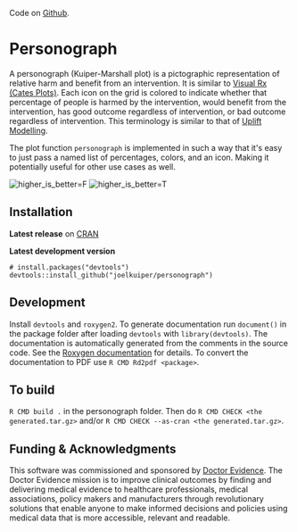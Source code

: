 Code on [Github](https://github.com/joelkuiper/personograph).

# Personograph

 A personograph (Kuiper-Marshall plot) is a pictographic
 representation of relative harm and benefit from an intervention. It
 is similar to
 [Visual Rx (Cates Plots)](http://www.nntonline.net/visualrx/examples/).
 Each icon on the grid is colored to indicate whether that percentage
 of people is harmed by the intervention, would benefit from the
 intervention, has good outcome regardless of intervention, or bad
 outcome regardless of intervention. This terminology is similar to
 that of
 [Uplift Modelling](https://en.wikipedia.org/wiki/Uplift_modelling).

 The plot function `personograph` is implemented in such a way that
 it's easy to just pass a named list of percentages, colors, and an
 icon. Making it potentially useful for other use cases as well.

![higher_is_better=F](https://raw.githubusercontent.com/joelkuiper/personograph/master/man/figures/green.png)
![higher_is_better=T](https://raw.githubusercontent.com/joelkuiper/personograph/master/man/figures/red.png)

## Installation
**Latest release** on [CRAN](https://cran.r-project.org/web/packages/personograph/)


**Latest development version**
```
# install.packages("devtools")
devtools::install_github("joelkuiper/personograph")
```


## Development
Install `devtools` and `roxygen2`.
To generate documentation run `document()` in the package folder after loading `devtools` with `library(devtools)`.
The documentation is automatically generated from the comments in the source code.
See the [Roxygen documentation](https://cran.r-project.org/web/packages/roxygen2/vignettes/roxygen2.html) for details.
To convert the documentation to PDF use `R CMD Rd2pdf <package>`.

## To build
`R CMD build .` in the personograph folder.
Then do `R CMD CHECK <the generated.tar.gz>` and/or `R CMD CHECK --as-cran <the generated.tar.gz>`.

## Funding & Acknowledgments
This software was commissioned and sponsored by [Doctor Evidence](http://www.doctorevidence.com/).
The Doctor Evidence mission is to improve clinical outcomes by finding and delivering medical evidence to healthcare professionals, medical associations, policy makers and manufacturers through revolutionary solutions that enable anyone to make informed decisions and policies using medical data that is more accessible, relevant and readable.
